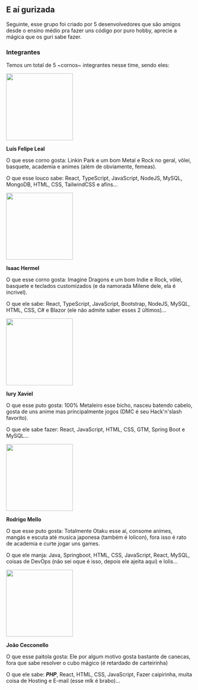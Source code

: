 ## E aí gurizada

Seguinte, esse grupo foi criado por 5 desenvolvedores que são amigos desde o ensino médio pra fazer uns código por puro hobby, aprecie a mágica que os guri sabe fazer.

### Integrantes

Temos um total de 5 ~cornos~ integrantes nesse time, sendo eles:

<a href="https://github.com/Kv1ecz/" target="_blank" rel="noopener noreferrer" >
    <img src="https://github.com/Kv1ecz.png" width="180" height="180" />
</a>

**Luís Felipe Leal**

O que esse corno gosta: Linkin Park e um bom Metal e Rock no geral, vôlei, basquete, academia e animes (além de obviamente, femeas).

O que esse louco sabe: React, TypeScript, JavaScript, NodeJS, MySQL, MongoDB, HTML, CSS, TailwindCSS e afins...

<a href="https://github.com/H3rmel/" target="_blank" rel="noopener noreferrer" >
    <img src="https://github.com/H3rmel.png"  width="180" height="180" />
</a>

**Isaac Hermel**

O que esse corno gosta: Imagine Dragons e um bom Indie e Rock, vôlei, basquete e teclados customizados (e da namorada Milene dele, ela é incrivel).

O que ele sabe: React, TypeScript, JavaScript, Bootstrap, NodeJS, MySQL, HTML, CSS, C# e Blazor (ele não admite saber esses 2 últimos)...

<a href="https://github.com/IuryXavielPereira/" target="_blank" rel="noopener noreferrer" >
    <img src="https://github.com/IuryXavielPereira.png" width="180" height="180" />
</a>

**Iury Xaviel**

O que esse puto gosta: 100% Metaleiro esse bicho, nasceu batendo cabelo, gosta de uns anime mas principalmente jogos (DMC é seu Hack'n'slash favorito).

O que ele sabe fazer: React, JavaScript, HTML, CSS, GTM, Spring Boot e MySQL...

<a href="https://github.com/hollowrm08/" target="_blank" rel="noopener noreferrer" >
    <img src="https://github.com/hollowrm08.png" width="180" height="180" />
</a>

**Rodrigo Mello**

O que esse puto gosta: Totalmente Otaku esse aí, consome animes, mangás e escuta até musica japonesa (também é lolicon), fora isso é rato de academia e curte jogar
uns games.

O que ele manja: Java, Springboot, HTML, CSS, JavaScript, React, MySQL, coisas de DevOps (não sei oque é isso, depois ele ajeita aqui) e lolis...

<a href="https://github.com/JoaoCecconello/" target="_blank" rel="noopener noreferrer" >
    <img src="https://github.com/JoaoCecconello.png" width="180" height="180" />
</a>


**João Cecconello**

O que esse paitola gosta: Ele por algum motivo gosta bastante de canecas, fora que sabe resolver o cubo mágico (é retardado de carteirinha)

O que ele sabe: _**PHP**_, React, HTML, CSS, JavaScript, Fazer caipirinha, muita coisa de Hosting e E-mail (esse mlk é brabo)...
